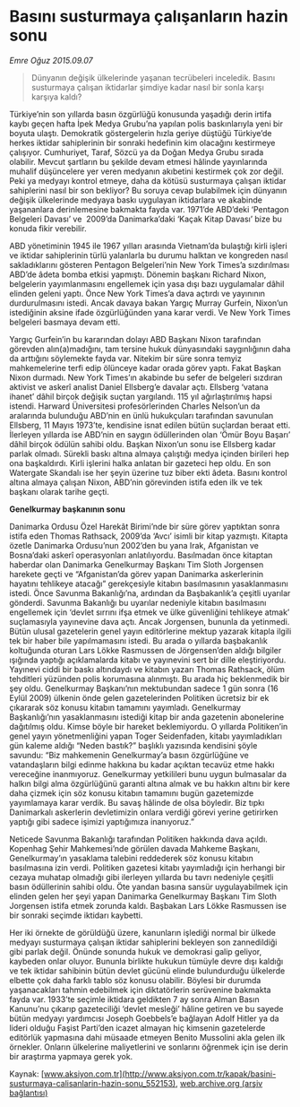 # Basını susturmaya çalışanların hazin sonu

*Emre Oğuz 2015.09.07*

<div class="pNewsDetailMainContent ctx_content" itemprop="articleBody">
 <blockquote>
  <p>
   Dünyanın değişik ülkelerinde yaşanan tecrübeleri inceledik. Basını susturmaya çalışan iktidarlar şimdiye kadar nasıl bir sonla karşı karşıya kaldı?
  </p>
 </blockquote>
 <p>
  Türkiye’nin son yıllarda basın özgürlüğü konusunda yaşadığı derin irtifa kaybı geçen hafta İpek Medya Grubu’na yapılan polis baskınlarıyla yeni bir boyuta ulaştı. Demokratik göstergelerin hızla geriye düştüğü Türkiye’de herkes iktidar sahiplerinin bir sonraki hedefinin kim olacağını kestirmeye çalışıyor. Cumhuriyet, Taraf, Sözcü ya da Doğan Medya Grubu sırada olabilir. Mevcut şartların bu şekilde devam etmesi hâlinde yayınlarında muhalif düşüncelere yer veren medyanın akıbetini kestirmek çok zor değil. Peki ya medyayı kontrol etmeye, daha da kötüsü susturmaya çalışan iktidar sahiplerini nasıl bir son bekliyor? Bu soruya cevap bulabilmek için dünyanın değişik ülkelerinde medyaya baskı uygulayan iktidarlara ve akabinde yaşananlara derinlemesine bakmakta fayda var. 1971’de ABD’deki ‘Pentagon Belgeleri Davası’ ve  2009’da Danimarka’daki ‘Kaçak Kitap Davası’ bize bu konuda fikir verebilir.
 </p>
 <p>
  ABD yönetiminin 1945 ile 1967 yılları arasında Vietnam’da bulaştığı kirli işleri ve iktidar sahiplerinin türlü yalanlarla bu durumu halktan ve kongreden nasıl sakladıklarını gösteren Pentagon Belgeleri’nin New York Times’a sızdırılması ABD’de âdeta bomba etkisi yapmıştı. Dönemin başkanı Richard Nixon, belgelerin yayımlanmasını engellemek için yasa dışı bazı uygulamalar dâhil elinden geleni yaptı. Önce New York Times’a dava açtırdı ve yayınının durdurulmasını istedi. Ancak davaya bakan Yargıç Murray Gurfein, Nixon’un istediğinin aksine ifade özgürlüğünden yana karar verdi. Ve New York Times belgeleri basmaya devam etti.
 </p>
 <p>
  Yargıç Gurfein’in bu kararından dolayı ABD Başkanı Nixon tarafından görevden alın(a)madığını, tam tersine hukuk dünyasındaki saygınlığının daha da arttığını söylemekte fayda var. Nitekim bir süre sonra temyiz mahkemelerine terfi edip ölünceye kadar orada görev yaptı. Fakat Başkan Nixon durmadı. New York Times’ın akabinde bu sefer de belgeleri sızdıran aktivist ve askerî analist Daniel Ellsberg’e davalar açtı. Ellsberg ‘vatana ihanet’ dâhil birçok değişik suçtan yargılandı. 115 yıl ağırlaştırılmış hapsi istendi. Harward Üniversitesi profesörlerinden Charles Nelson’un da aralarında bulunduğu ABD’nin en ünlü hukukçuları tarafından savunulan Ellsberg, 11 Mayıs 1973’te, kendisine isnat edilen bütün suçlardan beraat etti. İlerleyen yıllarda ise ABD’nin en saygın ödüllerinden olan ‘Ömür Boyu Başarı’ dâhil birçok ödülün sahibi oldu. Başkan Nixon’un sonu ise Ellsberg kadar parlak olmadı. Sürekli baskı altına almaya çalıştığı medya içinden birileri hep ona başkaldırdı. Kirli işlerini halka anlatan bir gazeteci hep oldu. En son Watergate Skandalı ise her şeyin üzerine tuz biber ekti âdeta. Basını kontrol altına almaya çalışan Nixon, ABD’nin görevinden istifa eden ilk ve tek başkanı olarak tarihe geçti.
 </p>
 <p>
  <strong>
   Genelkurmay başkanının sonu
  </strong>
 </p>
 <p>
  Danimarka Ordusu Özel Harekât Birimi’nde bir süre görev yaptıktan sonra istifa eden Thomas Rathsack, 2009’da ‘Avcı’ isimli bir kitap yazmıştı. Kitapta özetle Danimarka Ordusu’nun 2002’den bu yana Irak, Afganistan ve Bosna’daki askerî operasyonları anlatılıyordu. Basılmadan önce kitaptan haberdar olan Danimarka Genelkurmay Başkanı Tim Sloth Jorgensen harekete geçti ve “Afganistan’da görev yapan Danimarka askerlerinin hayatını tehlikeye atacağı” gerekçesiyle kitabın basılmasının yasaklanmasını istedi. Önce Savunma Bakanlığı’na, ardından da Başbakanlık’a çeşitli uyarılar gönderdi. Savunma Bakanlığı bu uyarılar nedeniyle kitabın basılmasını engellemek için ‘devlet sırrını ifşa etmek ve ülke güvenliğini tehlikeye atmak’ suçlamasıyla yayınevine dava açtı. Ancak Jorgensen, bununla da yetinmedi. Bütün ulusal gazetelerin genel yayın editörlerine mektup yazarak kitapla ilgili tek bir haber bile yapılmamasını istedi. Bu arada o yıllarda başbakanlık koltuğunda oturan Lars Lökke Rasmussen de Jörgensen’den aldığı bilgiler ışığında yaptığı açıklamalarda kitabı ve yayınevini sert bir dille eleştiriyordu. Yayınevi ciddi bir baskı altındaydı ve kitabın yazarı Thomas Rathsack, ölüm tehditleri yüzünden polis korumasına alınmıştı. Bu arada hiç beklenmedik bir şey oldu. Genelkurmay Başkanı’nın mektubundan sadece 1 gün sonra (16 Eylül 2009) ülkenin önde gelen gazetelerinden Politiken ücretsiz bir ek çıkararak söz konusu kitabın tamamını yayımladı. Genelkurmay Başkanlığı’nın yasaklanmasını istediği kitap bir anda gazetenin abonelerine dağıtılmış oldu. Kimse böyle bir hareket beklemiyordu. O yıllarda Politiken’in genel yayın yönetmenliğini yapan Toger Seidenfaden, kitabı yayımladıkları gün kaleme aldığı “Neden bastık?” başlıklı yazısında kendisini şöyle savundu: “Biz mahkemenin Genelkurmay’a basın özgürlüğüne ve vatandaşların bilgi edinme hakkına bu kadar açıktan tecavüz etme hakkı vereceğine inanmıyoruz. Genelkurmay yetkilileri bunu uygun bulmasalar da halkın bilgi alma özgürlüğünü garanti altına almak ve bu hakkın altını bir kere daha çizmek için söz konusu kitabın tamamını bugün gazetemizde yayımlamaya karar verdik. Bu savaş hâlinde de olsa böyledir. Biz tıpkı Danimarkalı askerlerin devletimizin onlara verdiği görevi yerine getirirken yaptığı gibi sadece işimizi yaptığımıza inanıyoruz.”
 </p>
 <p>
  Neticede Savunma Bakanlığı tarafından Politiken hakkında dava açıldı. Kopenhag Şehir Mahkemesi’nde görülen davada Mahkeme Başkanı, Genelkurmay’ın yasaklama talebini reddederek söz konusu kitabın basılmasına izin verdi. Politiken gazetesi kitabı yayımladığı için herhangi bir cezaya muhatap olmadığı gibi ilerleyen yıllarda bu tavrı nedeniyle çeşitli basın ödüllerinin sahibi oldu. Öte yandan basına sansür uygulayabilmek için elinden gelen her şeyi yapan Danimarka Genelkurmay Başkanı Tim Sloth Jorgensen istifa etmek zorunda kaldı. Başbakan Lars Lökke Rasmussen ise bir sonraki seçimde iktidarı kaybetti.
 </p>
 <p>
  Her iki örnekte de görüldüğü üzere, kanunların işlediği normal bir ülkede medyayı susturmaya çalışan iktidar sahiplerini bekleyen son zannedildiği gibi parlak değil. Önünde sonunda hukuk ve demokrasi galip geliyor, kaybeden onlar oluyor. Bununla birlikte hukukun tümüyle devre dışı kaldığı ve tek iktidar sahibinin bütün devlet gücünü elinde bulundurduğu ülkelerde elbette çok daha farklı tablo söz konusu olabilir. Böylesi bir durumda yaşanacakları tahmin edebilmek için diktatörlerin serüvenine bakmakta fayda var. 1933’te seçimle iktidara geldikten 7 ay sonra Alman Basın Kanunu’nu çıkarıp gazeteciliği ‘devlet mesleği’ hâline getiren ve bu sayede bütün medyayı yardımcısı Joseph Goebbels’e bağlayan Adolf Hitler ya da lideri olduğu Faşist Parti’den icazet almayan hiç kimsenin gazetelerde editörlük yapmasına dahi müsaade etmeyen Benito Mussolini akla gelen ilk örnekler. Onların ülkelerine maliyetlerini ve sonlarını öğrenmek için ise derin bir araştırma yapmaya gerek yok.
 </p>
</div>


Kaynak: [www.aksiyon.com.tr](http://www.aksiyon.com.tr/kapak/basini-susturmaya-calisanlarin-hazin-sonu_552153), [web.archive.org (arşiv bağlantısı)](http://web.archive.org/web/20160103064943/http://www.aksiyon.com.tr/kapak/basini-susturmaya-calisanlarin-hazin-sonu_552153)
